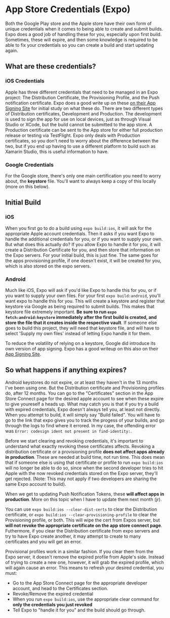 # App Store Credentials (Expo)

Both the Google Play store and the Apple store have their own form of unique credentials when it comes to being able to create and submit builds. Expo does a good job of handling these for you, especially upon first build. Sometimes, these will expire, and then some knowledge is required to be able to fix your credentials so you can create a build and start updating again.

## What are these credentials?

### iOS Credentials

Apple has three different credentials that need to be managed in an Expo project: The Distribution Certificate, the Provisioning Profile, and the Push notification certificate. Expo does a good write up on these [on their App Signing Site](https://docs.expo.io/versions/latest/distribution/app-signing/) for initial study on what these do. There are two different types of Distribution certificates, Development and Production. The development is used to sign the app for use on local devices, just as through Visual Studio or XCode, but the build cannot be submitted to the app store. A Production certificate can be sent to the App store for either full production release or testing via TestFlight. Expo only deals with Production certificates, so you don't need to worry about the difference between the two, but if you end up having to use a different platform to build such as Xamarin Studio, this is useful information to have.

### Google Credentials

For the Google store, there's only one main certification you need to worry about, the **keystore** file. You'll want to always keep a copy of this locally (more on this below).

## Initial Build

### iOS

When you first go to do a build using `expo build:ios`, it will ask for the appropriate Apple account credentials. Then it asks if you want Expo to handle the additional credentials for you, or if you want to supply your own. But what does this actually do? If you allow Expo to handle it for you, it will create a Distribution Certificate for you, and then store that information on the Expo servers. For your initial build, this is just fine. The same goes for the apps provisioning profile, if one doesn't exist, it will be created for you, which is also stored on the expo servers.

### Android

Much like iOS, Expo will ask if you'd like Expo to handle this for you, or if you want to supply your own files. For your first `expo build:android`, you'll want expo to handle this for you. This will create a keystore and register that keystore via Google as being required to submit builds. This makes that keystore file extremely important. **Be sure to run `expo fetch:android:keystore` immediately after the first build is created, and store the file that it creates inside the respective vault**. If someone else goes to build this project, they will need that keystore file, and will have to select 'Supply my own files' instead of letting Expo handle it for them.

To reduce the volatility of relying on a keystore, Google did introduce its own version of app signing. Expo has a good writeup on this also on their [App Signing Site](https://docs.expo.io/versions/latest/distribution/app-signing/).

## So what happens if anything expires?

Android keystores do not expire, or at least they haven't in the 13 months I've been using one. But the Distribution certificate and Provisioning profiles do, after 12 months. You can go to the "Certificates" section in the App Store Connect page for the desired apple account to see when these expire to give youreself a heads up. What may catch you is that if you try a build with expired credentials, Expo doesn't always tell you, at least not directly. When you attempt to build, it will simply say "Build failed". You will have to go to the link that expo gives you to track the progess of your builds, and go through the logs to find where it errored. In my case, the offending error was `Error: codesign ident not present in find-identity:`.

Before we start clearing and revoking credentials, it's important to understand what exactly revoking these certificates affects. Revoking a distribution certificate or a provisioning profile **does not affect apps already in production**. These are needed at build time, not run time. This does mean that if someone else is using that certificate or profile to run `expo build:ios` will no longer be able to do so, since when the second developer tries to hit Apple with the now revoked credentials stored on the Expo server, they'll get rejected. (Note: This may not apply if two developers are sharing the same Expo account to build).

When we get to updating Push Notification Tokens, these **will affect apps in production**. More on this topic when I have to update them next month (jr).

You can use `expo build:ios --clear-dist-certs` to clear the Distribution certificate, or `expo build:ios --clear-provisioning-profile` to clear the Provisioning profile, or both. This will wipe the cert from Expos server, but **will not revoke the appropriate certificate on the app store connect page**. Futhermore, if you clear the Distribution certificate from expo servers and try to have Expo create another, it may attempt to create to many certificates and you will get an error.

Provisional profiles work in a similar fashion. If you clear them from the Expo server, it doesn't remove the expired profile from Apple's side. Instead of trying to create a new one, however, it will grab the expired profile, which will again cause an error. This means to refresh your desired credential, you must:

- Go to the App Store Connect page for the appropriate developer account, and head to the Certificates section.
- Revoke/Remove the expired credential
- When you run `expo build:ios`, use the appropriate clear command for **only the credentials you just revoked**
- Tell Expo to "handle it for you" and the build should go through.